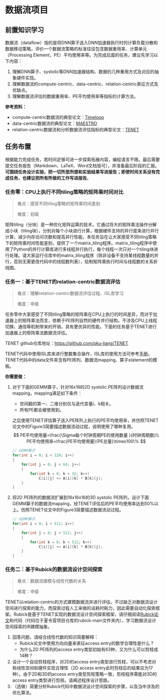 # 数据流项目

## 前置知识学习

数据流（dataflow）指的是将DNN算子送入DNN加速器执行时的计算负载分散和数据移动策略，评价一个数据流策略的标准往往包含数据重用率、计算单元（Processing Element，PE）平均使用率等。为完成后面的任务，建议先学习以下内容：

1. 理解DNN算子、systolic等DNN加速器结构、数据的几种重用方式及对应的抽象硬件实现。
2. 理解数据流的compute-centric、data-centric、relation-centric表征方式及优缺点。
3. 理解数据流评估的数据重用率、PE平均使用率等指标的计算方法。

**参考资料：**

- compute-centric数据流的典型论文：[Timeloop](https://ieeexplore.ieee.org/document/8695666)
- data-centric数据流的典型论文：[MAESTRO](https://dl.acm.org/doi/10.1145/3352460.3358252)
- relation-centric数据流和分析数据流评估指标的典型论文：[TENET](https://dl.acm.org/doi/abs/10.1109/ISCA52012.2021.00062)

## 任务布置

根据能力完成任务，若时间足够可进一步探索拓展内容，编程语言不限。最后需要提交任务报告（Markdown、LaTeX、Word文档皆可），并准备最后阶段的汇报。**可围绕任务设计实验，把一切所思所想和实验结果写进报告；即使时间关系没有完成任务，也建议把所有所做的工作写进报告**。

### 任务零：CPU上执行不同tiling策略的矩阵乘时间对比

> 难点：感受不同tiling策略的矩阵乘时间差别
>
> 难度：初级


矩阵tiling（分块）是一种优化矩阵运算的技术，它通过将大的矩阵乘法操作分解成小块（tiling块），分别对每个小块进行计算，根据硬件支持的并行度来进行并行计算，减少内存访问次数和提高并行性能。本任务旨在让大家感受不同tiling策略下的矩阵乘时间性能差别，提供了一个matrix_tiling程序。matrix_tiling程序中使用了Python的并行计算库进行多线程并行执行，每个线程一次只对一个tiling块进行处理。请大家运行仓库中的matrix_tiling程序（除非设备不支持某线程数量的并行，否则无需更改代码中的线程数列表），绘制矩阵乘执行时间与线程数的关系折线图。

### 任务一：基于TENET的relation-centric数据流评估

> 难点：理解relation-centric数据流评估过程、ISL库学习
>
> 难度：中级

任务零中大家感受了不同tiling策略的矩阵乘在CPU上执行的时间差异，而对于加速器上的矩阵乘法而言，依赖于PE阵列自然的硬件并行结构，不涉及CPU上线程切换、通信等机制带来的开销，具有更优异的性能。下面的任务基于TENET进行加速器上的矩阵乘法数据流评估。

TENET github仓库地址：https://github.com/pku-liang/TENET

TENET代码中使用ISL库来进行整数集合操作，ISL库的使用方法可参考[手册](https://libisl.sourceforge.io/manual.pdf)。TENET代码中的data文件夹含有PE阵列、数据流mapping、算子statement的模板。

**你需要做：**

1. 对于下面的GEMM算子，针对16x16的2D systolic PE阵列设计数据流mapping，mapping满足如下条件：

   - 空间戳的第一、二维分别仅与迭代变量i、k相关。
   - 所有PE都会被使用到。

   之后使用TENET评估算子送入PE阵列上执行的PE平均使用率，并仿照TENET论文中的Figure3简要描述数据流动过程，说明使用了哪种复用。
   $$
   PE平均使用量=\frac{\Sigma每个时钟周期PE的使用数量 }{时钟周期数}\\    PE平均使用率=\frac{PE平均使用量}{PE总量}\times100\%
   $$

   ``` c
   // GEMM算子
   for(int i = 0; i < 128; i++)
   {
       for(int j = 0; j < 64; j++)
       {
           for(int k = 0; k < 32; k++)
               C[i][j] += A[i][k] * B[k][j];
       }
   }
   ```

1. 将2D PE阵列的数据流扩展到16x16x16的3D systolic PE阵列，设计下面GEMM算子的数据流mapping，经TENET评估后的PE平均使用率达到50%以上。仿照TENET论文中的Figure3简要描述数据流动过程。

   ``` c
   // GEMM算子
   for(int i = 0; i < 512; i++)
   {
       for(int j = 0; j < 512; j++)
       {
           for(int k = 0; k < 512; k++)
               C[i][j] += A[i][k] * B[k][j];
       }
   }
   ```

### 任务二：基于Rubick的数据流设计空间探索

> 难点：数据流建模与线性代数的关系
>
> 难度：中级

TENET以relation-centric的方式建模数据流并进行评估，不过缺乏对数据流设计空间进行探索的能力，而探索过程人工来做的话耗时耗力，因此需要自动化探索框架。Rubick是基于TENET实现的数据流设计空间探索框架，请仔细阅读[Rubick论文](https://ieeexplore.ieee.org/document/10247743)和代码（代码位于夏令营项目仓库的rubick-main文件夹内），学习数据流设计空间探索的IR建模抽象。


1. 回答问题，请结合线性代数的知识简要解释：
   - Rubick论文中使用方向向量来表征access entry的数学合理性是什么？
   - 为什么2D PE阵列的access entry类型初始有63种，又为什么可以剪枝成14种？
2. 设计一个自动剪枝程序，对2D的access entry类型进行剪枝，可以不考虑对称线性空间和硬件实现合理性（2D access entry此时剪枝后的结果应为17种）。由于2D和3D的access entry类型剪枝策略一致，剪枝程序需能对3D的access entry类型进行剪枝。请阐述程序设计思路。
3. （选做）简要分析Rubick代码中数据流设计空间探索的步骤，以及当中涉及的优化算法。

